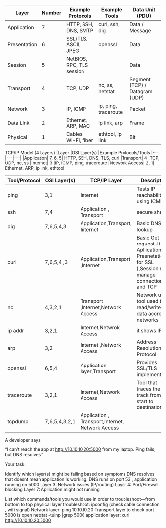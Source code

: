 
| Layer | Number | Example Protocols	| Example Tools |	Data Unit (PDU)
|---|---|---|---| --|
| Application |	7	| HTTP, SSH, DNS, SMTP |	curl, ssh, dig	|Data / Message
| Presentation |	6	|SSL/TLS, ASCII, JPEG	|openssl	|Data
| Session |	5	|NetBIOS, RPC, TLS session|		|Data
| Transport |	4 |	TCP, UDP|	nc, ss, netstat	|Segment (TCP) / Datagram (UDP)
| Network	| 3	|IP, ICMP	|ip, ping, traceroute	|Packet
| Data Link	|2	|Ethernet, ARP, MAC	|ip link, arp	|Frame
| Physical |1	|Cables, Wi-Fi, fiber	| ethtool, ip link	|Bit


TCP/IP Model (4 Layers)
|Layer	|OSI Layer(s)	|Example Protocols/Tools
|---|---|---|
|Application|	7, 6, 5|	HTTP, SSH, DNS, TLS, curl
|Transport|	4	|TCP, UDP, nc, ss
|Internet|	3	|IP, ICMP, ping, traceroute
|Network Access|	2, 1|	Ethernet, ARP, ip link, ethtool





| Tool/Protocol | OSI Layer(s)| TCP/IP Layer | Description |
|---|---|---| ---|
| ping | 3,1 | Internet |Tests IP reachability using ICMP
| ssh | 7,4 | Application , Transport |secure shell
| dig | 7,6,5,4,3 | Application,Transport, Internet |Basic DNS lookup
| curl | 7,6,5,4 ,3 |Application,Transport ,Internet  |Basic Get request .It use Apllication , Presnetation ( for SSL ),Session (to manage connection) and TCP 
| nc | 4,3,2,1 | Transport ,Internet,Network Access | Network utitlty tool used to read/write for data accross networks
| ip addr | 3,2,1 |Internet,Netwrok Access |it shows IP
| arp | 3,2 | Internet ,Network Access |Address Resolution Protocol
| openssl | 6,5,4  | Application layer,Transport |Provides SSL/TLS implementation
| traceroute | 3,2,1 | Internet,Network Access |Tool that traces the track from start to destination.
| tcpdump | 7,6,5,4,3,2,1 | Application , Transport,Internet, Network Access


A developer says:

“I can’t reach the app at http://10.10.10.20:5000 from my laptop. Ping fails, but DNS resolves.”

Your task:

Identify which layer(s) might be failing based on symptoms
DNS resolves that doesnt mean application is working. DNS runs on port 53 , application running on 5000
       Layer 3: Network issues (IP/routing)
       Layer 4: Port/Firewall blocking
       Layer 7: Apllication might not running

List which commands/tools you would use in order to troubleshoot—from bottom to top
   physical layer troubleshoot:
      ipconfig (check cable connection , wifi signal)
   Network layer:
      ping 10.10.10.20
   Transport layer to check port 5000 is open
      netstat -tulnp |grep 5000
   application layer:
      curl http://10.10.10.20:5000
